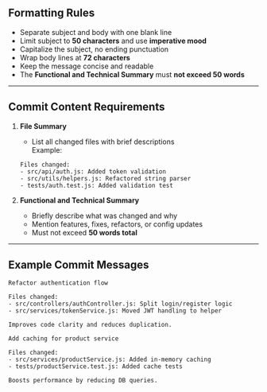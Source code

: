 ## Formatting Rules
* Separate subject and body with one blank line  
* Limit subject to **50 characters** and use **imperative mood**  
* Capitalize the subject, no ending punctuation  
* Wrap body lines at **72 characters**  
* Keep the message concise and readable  
* The **Functional and Technical Summary** must **not exceed 50 words**  

---

## Commit Content Requirements

1. **File Summary**
   * List all changed files with brief descriptions  
   Example:
   ```
   Files changed:
   - src/api/auth.js: Added token validation
   - src/utils/helpers.js: Refactored string parser
   - tests/auth.test.js: Added validation test
   ```

2. **Functional and Technical Summary**
   * Briefly describe what was changed and why  
   * Mention features, fixes, refactors, or config updates  
   * Must not exceed **50 words total**  

---

## Example Commit Messages

```
Refactor authentication flow

Files changed:
- src/controllers/authController.js: Split login/register logic
- src/services/tokenService.js: Moved JWT handling to helper

Improves code clarity and reduces duplication.
```

```
Add caching for product service

Files changed:
- src/services/productService.js: Added in-memory caching
- tests/productService.test.js: Added cache tests

Boosts performance by reducing DB queries.
```